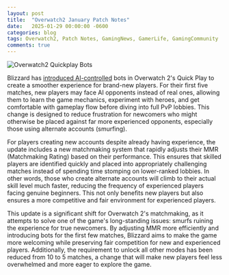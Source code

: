 ```yaml
---
layout: post
title:  "Overwatch2 January Patch Notes"
date:   2025-01-29 00:00:00 -0600
categories: blog
tags: Overwatch2, Patch Notes, GamingNews, GamerLife, GamingCommunity
comments: true
---
```

![Overwatch2 Quickplay Bots](https://images.blz-contentstack.com/v3/assets/blt2477dcaf4ebd440c/blta12828c588a192aa/5cf15dedcf7aa6330ac66a05/wrecking-ball-screenshot-004.jpg?auto=webp)

Blizzard has [introduced AI-controlled](https://overwatch.blizzard.com/en-us/news/patch-notes/#patch-2025-01-28) bots in Overwatch 2's Quick Play to create a smoother experience for brand-new players. For their first five matches, new players may face AI opponents instead of real ones, allowing them to learn the game mechanics, experiment with heroes, and get comfortable with gameplay flow before diving into full PvP lobbies. This change is designed to reduce frustration for newcomers who might otherwise be placed against far more experienced opponents, especially those using alternate accounts (smurfing).

For players creating new accounts despite already having experience, the update includes a new matchmaking system that rapidly adjusts their MMR (Matchmaking Rating) based on their performance. This ensures that skilled players are identified quickly and placed into appropriately challenging matches instead of spending time stomping on lower-ranked lobbies. In other words, those who create alternate accounts will climb to their actual skill level much faster, reducing the frequency of experienced players facing genuine beginners. This not only benefits new players but also ensures a more competitive and fair environment for experienced players.

This update is a significant shift for Overwatch 2's matchmaking, as it attempts to solve one of the game's long-standing issues: smurfs ruining the experience for true newcomers. By adjusting MMR more efficiently and introducing bots for the first few matches, Blizzard aims to make the game more welcoming while preserving fair competition for new and experienced players. Additionally, the requirement to unlock all other modes has been reduced from 10 to 5 matches, a change that will make new players feel less overwhelmed and more eager to explore the game.
